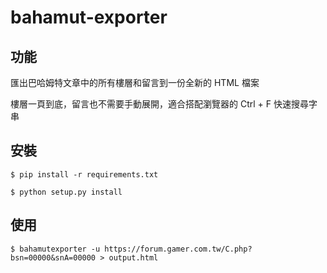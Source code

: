 # bahamut-exporter

## 功能

匯出巴哈姆特文章中的所有樓層和留言到一份全新的 HTML 檔案

樓層一頁到底，留言也不需要手動展開，適合搭配瀏覽器的 Ctrl + F 快速搜尋字串

## 安裝

```
$ pip install -r requirements.txt

$ python setup.py install
```

## 使用

```
$ bahamutexporter -u https://forum.gamer.com.tw/C.php?bsn=00000&snA=00000 > output.html
```
